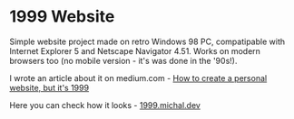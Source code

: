# 1999 Website

Simple website project made on retro Windows 98 PC, compatipable with Internet Explorer 5 and Netscape Navigator 4.51. Works on modern browsers too (no mobile version - it's was done in the '90s!).

I wrote an article about it on medium.com - [How to create a personal website, but it's 1999](https://medium.com/@michal.koczkodon/how-to-create-a-personal-website-but-its-1999-48283b1f5be4)

Here you can check how it looks - [1999.michal.dev](https://1999.michal.dev)